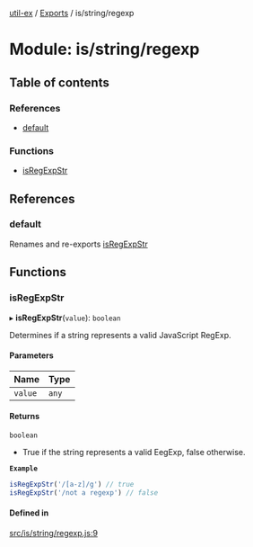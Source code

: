 [util-ex](../README.md) / [Exports](../modules.md) / is/string/regexp

# Module: is/string/regexp

## Table of contents

### References

- [default](is_string_regexp.md#default)

### Functions

- [isRegExpStr](is_string_regexp.md#isregexpstr)

## References

### default

Renames and re-exports [isRegExpStr](is_string_regexp.md#isregexpstr)

## Functions

### isRegExpStr

▸ **isRegExpStr**(`value`): `boolean`

Determines if a string represents a valid JavaScript RegExp.

#### Parameters

| Name | Type |
| :------ | :------ |
| `value` | `any` |

#### Returns

`boolean`

- True if the string represents a valid EegExp, false otherwise.

**`Example`**

```ts
isRegExpStr('/[a-z]/g') // true
isRegExpStr('/not a regexp') // false
```

#### Defined in

[src/is/string/regexp.js:9](https://github.com/snowyu/util-ex.js/blob/6dff38f/src/is/string/regexp.js#L9)
